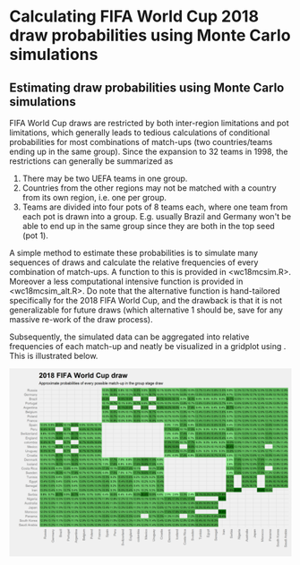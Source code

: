 Calculating FIFA World Cup 2018 draw probabilities using Monte Carlo simulations
================

Estimating draw probabilities using Monte Carlo simulations
-----------------------------------------------------------

FIFA World Cup draws are restricted by both inter-region limitations and pot limitations, which generally leads to tedious calculations of conditional probabilities for most combinations of match-ups (two countries/teams ending up in the same group). Since the expansion to 32 teams in 1998, the restrictions can generally be summarized as

1.  There may be two UEFA teams in one group.
2.  Countries from the other regions may not be matched with a country from its own region, i.e. one per group.
3.  Teams are divided into four pots of 8 teams each, where one team from each pot is drawn into a group. E.g. usually Brazil and Germany won't be able to end up in the same group since they are both in the top seed (pot 1).

A simple method to estimate these probabilities is to simulate many sequences of draws and calculate the relative frequencies of every combination of match-ups. A function to this is provided in &lt;wc18mcsim.R&gt;. Moreover a less computational intensive function is provided in &lt;wc18mcsim\_alt.R&gt;. Do note that the alternative function is hand-tailored specifically for the 2018 FIFA World Cup, and the drawback is that it is not generalizable for future draws (which alternative 1 should be, save for any massive re-work of the draw process).

Subsequently, the simulated data can be aggregated into relative frequencies of each match-up and neatly be visualized in a gridplot using <ggplot2>. This is illustrated below.

![test](fullgrid.png)

